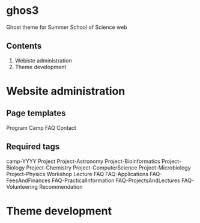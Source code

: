 # ghos3
 Ghost theme for Summer School of Science web

## Contents

1. Webiste administration
1. Theme development

# Website administration

## Page templates
Program
Camp
FAQ
Contact

## Required tags
camp-YYYY
Project
Project-Astronomy
Project-Bioinformatics
Project-Biology
Project-Chemistry
Project-ComputerScience
Project-Microbiology
Project-Physics
Workshop
Lecture
FAQ
FAQ-Applications
FAQ-FeesAndFinances
FAQ-PracticalInformation
FAQ-ProjectsAndLectures
FAQ-Volunteering
Recommendation

# Theme development
